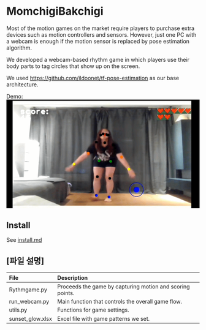 # MomchigiBakchigi

Most of the motion games on the market require players to purchase extra devices such as motion controllers and sensors. However, just one PC with a webcam is enough if the motion sensor is replaced by pose estimation algorithm.</br>

We developed a webcam-based rhythm game in which players use their body parts to tag circles that show up on the screen.</br>

We used https://github.com/ildoonet/tf-pose-estimation as our base architecture.

Demo: ![sample1.gif](./etcs/sample1.gif)

## Install

See [install.md](./etcs/install.md)


## [파일 설명]
| File | Description |
|:--   |:--   |
|Rythmgame.py | Proceeds the game by capturing motion and scoring points. |
|run_webcam.py | Main function that controls the overall game flow. |
|utils.py | Functions for game settings. |
|sunset_glow.xlsx | Excel file with game patterns we set. |
